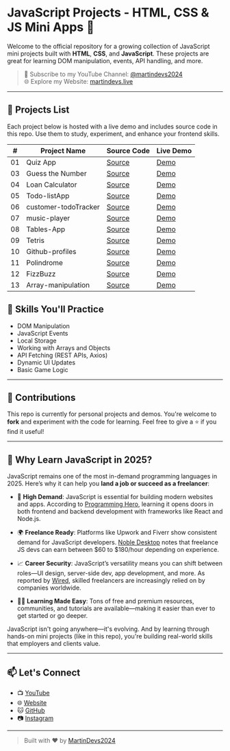# JavaScript Projects - HTML, CSS & JS Mini Apps 🚀

Welcome to the official repository for a growing collection of JavaScript mini projects built with **HTML**, **CSS**, and **JavaScript**. These projects are great for learning DOM manipulation, events, API handling, and more.

> 🔔 Subscribe to my YouTube Channel: [@martindevs2024](https://www.youtube.com/@Martindevs2024?sub_confirmation=1)  
> 🌐 Explore my Website: [martindevs.live](https://www.martindevs.live)

---

## 📁 Projects List

Each project below is hosted with a live demo and includes source code in this repo. Use them to study, experiment, and enhance your frontend skills.

| #  | Project Name           | Source Code                                                                                       | Live Demo                                                                 |
|----|------------------------|---------------------------------------------------------------------------------------------------|---------------------------------------------------------------------------|
| 01 | Quiz App               | [Source](https://github.com/MartinDevs2024/Javascriptprojects2025/tree/master/01-Quiz-App)           | [Demo](https://martindevs2024.github.io/JavascriptProjects2025/01-Quiz-App/Index.html) | 02 | Todo ListApp           | [Source](https://github.com/martindevs2024/Javascriptprojects2025/tree/main/02-Todo-ListApp)       | [Demo](https://martindevs2024.github.io/JavascriptProjects2025/02-Todo-ListApp/Index.html) |
| 03 | Guess the Number       | [Source](https://github.com/martindevs2024/Javascriptprojects2025/main/03-Guess-Number)       | [Demo](https://martindevs2024.github.io/JavascriptProjects2025/03-Guess-number/Index.html) |
| 04 | Loan Calculator            | [Source](https://github.com/martindevs2024/Javascriptprojects2025/tree/main/04-loan-calculator)         | [Demo](https://martindevs2024.github.io/JavascriptProjects2025/04-loan-calculator/Index.html) |
| 05 | Todo-listApp  | [Source](https://github.com/martindevs2024/Javascriptprojects2025/tree/main/05-todo-listApp)             | [Demo](https://martindevs2024.github.io/JavascriptProjects2025/05-todo-listApp/Index.html) |
| 06 | customer-todoTracker  | [Source](https://github.com/martindevs2024/Javascriptprojects2025/tree/main/06-customer-todoTracker)             | [Demo](https://martindevs2024.github.io/JavascriptProjects2025/06-customer-todoTracker/Index.html) |
| 07 | music-player  | [Source](https://github.com/martindevs2024/Javascriptprojects2025/tree/main/07-music-player)             | [Demo](https://martindevs2024.github.io/JavascriptProjects2025/07-music-player/Index.html) |
| 08 | Tables-App  | [Source](https://github.com/martindevs2024/Javascriptprojects2025/tree/main/08-Tables-App)             | [Demo](https://martindevs2024.github.io/JavascriptProjects2025/08-Tables-App/Index.html) |
| 09 | Tetris  | [Source](https://github.com/martindevs2024/Javascriptprojects2025/tree/main/09-tetris)             | [Demo](https://martindevs2024.github.io/JavascriptProjects2025/09-tetris/Index.html) |
| 10 | Github-profiles  | [Source](https://github.com/martindevs2024/Javascriptprojects2025/tree/main/10-Github-profiles)             | [Demo](https://martindevs2024.github.io/JavascriptProjects2025/08-Github-profiles/Index.html) |
| 11 | Polindrome  | [Source](https://github.com/martindevs2024/Javascriptprojects2025/tree/main/11-Polindrome)             | [Demo](https://martindevs2024.github.io/JavascriptProjects2025/11-Polindrome/Index.html) |
| 12 | FizzBuzz  | [Source](https://github.com/martindevs2024/Javascriptprojects2025/tree/main/12-FizzBuzz)             | [Demo](https://martindevs2024.github.io/JavascriptProjects2025/12-FizzBuzz/Index.html) |
| 13 | Array-manipulation  | [Source](https://github.com/martindevs2024/Javascriptprojects2025/tree/main/13-Array-manipulation)             | [Demo](https://martindevs2024.github.io/JavascriptProjects2025/13-Array-manipulation/Index.html) |




## 🧠 Skills You'll Practice

- DOM Manipulation
- JavaScript Events
- Local Storage
- Working with Arrays and Objects
- API Fetching (REST APIs, Axios)
- Dynamic UI Updates
- Basic Game Logic

---

## 📌 Contributions

This repo is currently for personal projects and demos. You're welcome to **fork** and experiment with the code for learning. Feel free to give a ⭐ if you find it useful!

---
## 🌟 Why Learn JavaScript in 2025?

JavaScript remains one of the most in-demand programming languages in 2025. Here’s why it can help you **land a job or succeed as a freelancer**:

- 💼 **High Demand**: JavaScript is essential for building modern websites and apps. According to [Programming Hero](https://learn.programming-hero.com/why-learning-javascript-is-still-the-smartest-decision-in-2025-ultimate-guide/?utm_source=chatgpt.com), learning it opens doors in both frontend and backend development with frameworks like React and Node.js.

- 🌍 **Freelance Ready**: Platforms like Upwork and Fiverr show consistent demand for JavaScript developers. [Noble Desktop](https://www.nobledesktop.com/careers/javascript-developer/become-a-freelance-javascript-developer?utm_source=chatgpt.com) notes that freelance JS devs can earn between $60 to $180/hour depending on experience.

- 📈 **Career Security**: JavaScript’s versatility means you can shift between roles—UI design, server-side dev, app development, and more. As reported by [Wired](https://www.wired.com/story/high-value-freelancers-are-keeping-the-wheels-of-tech-turning?utm_source=chatgpt.com), skilled freelancers are increasingly relied on by companies worldwide.

- 🧑‍💻 **Learning Made Easy**: Tons of free and premium resources, communities, and tutorials are available—making it easier than ever to get started or go deeper.

JavaScript isn't going anywhere—it's evolving. And by learning through hands-on mini projects (like in this repo), you're building real-world skills that employers and clients value.

---



## 📫 Let's Connect

- 📺 [YouTube](https://www.youtube.com/@Martindevs2024?sub_confirmation=1)
- 🌐 [Website](https://www.martindevs.live)
- 🐱 [GitHub](https://github.com/martindevs2024)
- 📷 [Instagram](https://www.instagram.com/martindevs2024)

---

> Built with ❤️ by [MartinDevs2024](https://github.com/martindevs2024)
